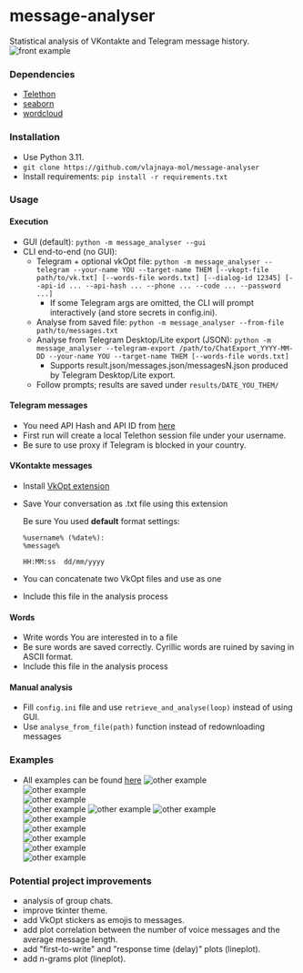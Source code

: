 # message-analyser
Statistical analysis of VKontakte and Telegram message history.
![front example](https://github.com/vlajnaya-mol/message-analyser/blob/master/examples/sample%20one/heat_map.png)

### Dependencies
* [Telethon](https://github.com/LonamiWebs/Telethon)
* [seaborn](https://github.com/mwaskom/seaborn)
* [wordcloud](https://github.com/amueller/word_cloud)

### Installation
* Use Python 3.11.
* `git clone https://github.com/vlajnaya-mol/message-analyser`
* Install requirements: `pip install -r requirements.txt`

### Usage
#### Execution
- GUI (default): `python -m message_analyser --gui`
- CLI end-to-end (no GUI):
  - Telegram + optional vkOpt file:
    `python -m message_analyser --telegram --your-name YOU --target-name THEM [--vkopt-file path/to/vk.txt] [--words-file words.txt] [--dialog-id 12345] [--api-id ... --api-hash ... --phone ... --code ... --password ...]`
    - If some Telegram args are omitted, the CLI will prompt interactively (and store secrets in config.ini).
  - Analyse from saved file: `python -m message_analyser --from-file path/to/messages.txt`
  - Analyse from Telegram Desktop/Lite export (JSON):
    `python -m message_analyser --telegram-export /path/to/ChatExport_YYYY-MM-DD --your-name YOU --target-name THEM [--words-file words.txt]`
    - Supports result.json/messages.json/messagesN.json produced by Telegram Desktop/Lite export.
  - Follow prompts; results are saved under `results/DATE_YOU_THEM/`

#### Telegram messages
* You need API Hash and API ID from [here](https://core.telegram.org/api/obtaining_api_id)
* First run will create a local Telethon session file under your username.
* Be sure to use proxy if Telegram is blocked in your country.

#### VKontakte messages
* Install [VkOpt extension](http://vkopt.net/)
* Save Your conversation as .txt file using this extension

  Be sure You used **default** format settings:
  
  ```
  %username% (%date%):
  %message%
  
  HH:MM:ss  dd/mm/yyyy
  ```
* You can concatenate two VkOpt files and use as one
* Include this file in the analysis process

#### Words
* Write words You are interested in to a file
* Be sure words are saved correctly. Cyrillic words are ruined by saving in ASCII format. 
* Include this file in the analysis process

#### Manual analysis
* Fill `config.ini` file and use `retrieve_and_analyse(loop)` instead of using GUI.
* Use `analyse_from_file(path)` function instead of redownloading messages

### Examples
* All examples can be found [here](examples/)
![other example](https://github.com/vlajnaya-mol/message-analyser/blob/master/examples/sample%20one/barplot_messages_per_day.png)	 
![other example](https://github.com/vlajnaya-mol/message-analyser/blob/master/examples/sample%20one/barplot_messages_per_minutes.png)	 
![other example](https://github.com/vlajnaya-mol/message-analyser/blob/master/examples/sample%20one/barplot_messages_per_weekday.png)	 
![other example](https://github.com/vlajnaya-mol/message-analyser/blob/master/examples/sample%20one/barplot_non_text_messages.png) 
![other example](https://github.com/vlajnaya-mol/message-analyser/blob/master/examples/sample%20one/distplot_messages_per_day.png)
![other example](https://github.com/vlajnaya-mol/message-analyser/blob/master/examples/sample%20one/lineplot_message_length.png)	 
![other example](https://github.com/vlajnaya-mol/message-analyser/blob/master/examples/sample%20one/lineplot_messages.png)	 
![other example](https://github.com/vlajnaya-mol/message-analyser/blob/master/examples/sample%20one/pie_messages_per_author.png)	 
![other example](https://github.com/vlajnaya-mol/message-analyser/blob/master/examples/sample%20one/stackplot_non_text_messages_percentage.png)	 
![other example](https://github.com/vlajnaya-mol/message-analyser/blob/master/examples/sample%20one/barplot_emojis.png)	 
![other example](https://github.com/vlajnaya-mol/message-analyser/blob/master/examples/sample%20one/wordcloud.png)

### Potential project improvements
- analysis of group chats.
- improve tkinter theme.
- add VkOpt stickers as emojis to messages.
- add plot correlation between the number of voice messages and the average message length.
- add "first-to-write" and "response time (delay)" plots (lineplot).
- add n-grams plot (lineplot).

